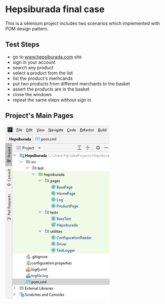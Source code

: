 #  Hepsiburada final case 
   This is a selenium project includes two scenarios which implemented with POM design pattern. 
## Test Steps
- go to www.hepsiburada.com site
- sign in your account
- search any product
- select a product from the list
- list the product's merhcands
- put two products from different merchants to the basket
- assert the products are in the basket
- close the windows
- repeat the same steps without sign in

## Project's Main Pages
![image](project2.jpg)



